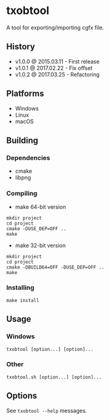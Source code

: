 # txobtool

A tool for exporting/importing cgfx file.

## History

- v1.0.0 @ 2015.03.11 - First release
- v1.0.1 @ 2017.02.22 - Fix offset
- v1.0.2 @ 2017.03.25 - Refactoring

## Platforms

- Windows
- Linux
- macOS

## Building

### Dependencies

- cmake
- libpng

### Compiling

- make 64-bit version
~~~
mkdir project
cd project
cmake -DUSE_DEP=OFF ..
make
~~~

- make 32-bit version
~~~
mkdir project
cd project
cmake -DBUILD64=OFF -DUSE_DEP=OFF ..
make
~~~

### Installing

~~~
make install
~~~

## Usage

### Windows

~~~
txobtool [option...] [option]...
~~~

### Other

~~~
txobtool.sh [option...] [option]...
~~~

## Options

See `txobtool --help` messages.

